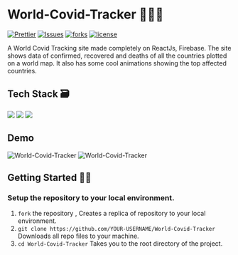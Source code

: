 # World-Covid-Tracker 🤧😷📝
[![Prettier](https://img.shields.io/badge/code_style-prettier-ff69b4.svg)](https://prettier.io)
[![Issues](https://img.shields.io/github/issues/Saikat-98/World-Covid-Tracker)](#issues)
[![forks](https://img.shields.io/github/forks/Saikat-98/World-Covid-Tracker)](#forks)
[![license](https://img.shields.io/github/license/Saikat-98/World-Covid-Tracker)](#license)

A World Covid Tracking site made completely on ReactJs, Firebase. The site shows data of confirmed, recovered and deaths of all the countries plotted on a world map. It also has some cool animations showing the top affected countries.

## Tech Stack 🗃
<img src="https://img.shields.io/badge/-ReactJS-%2300bfff%20"> 
<img src="https://img.shields.io/badge/-Firebase-yellowgreen">  
<img src="https://img.shields.io/badge/-PWA-blue"> 

## Demo 
![World-Covid-Tracker](World-Covid-Tracker.png)
![World-Covid-Tracker](World-Covid-Tracker.gif)
 
##  Getting Started 👨‍💻
### Setup the repository to your local environment.

1. `fork` the repository ,     Creates a replica of repository to your local environment.
2. `git clone https://github.com/YOUR-USERNAME/World-Covid-Tracker`   Downloads all repo files to your machine.
3. `cd World-Covid-Tracker`  Takes you to the root directory of the project.  